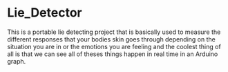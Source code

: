 # Lie_Detector
This is a portable lie detecting project that is basically used to measure the different responses that your bodies skin goes through depending on the situation you are in or the emotions you are feeling and the coolest thing of all is that we can see all of theses things happen in real time in an Arduino graph.
